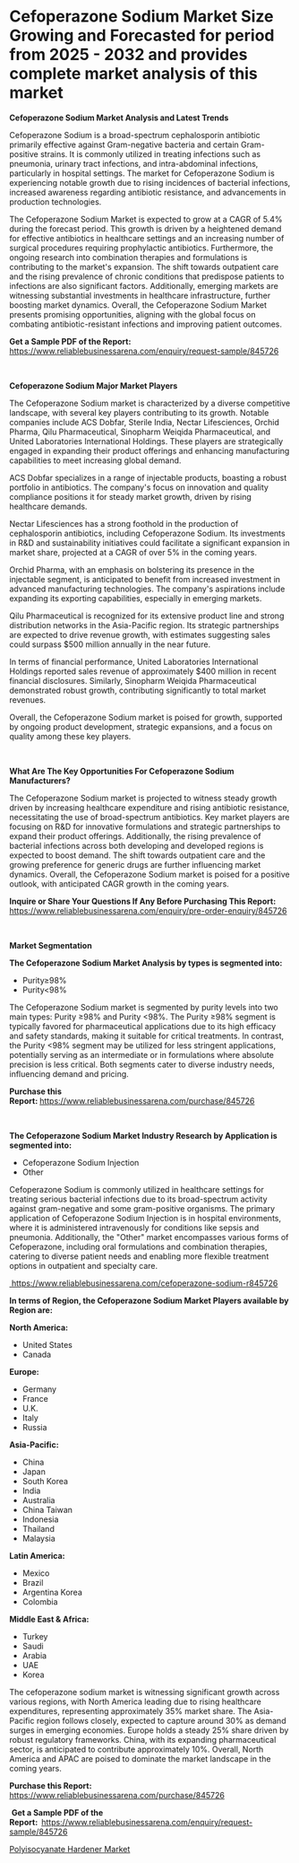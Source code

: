 <p><h1>Cefoperazone Sodium Market Size Growing and Forecasted for period from 2025 - 2032 and provides complete market analysis of this market</h1></p><p><strong>Cefoperazone Sodium Market Analysis and Latest Trends</strong></p>
<p><p>Cefoperazone Sodium is a broad-spectrum cephalosporin antibiotic primarily effective against Gram-negative bacteria and certain Gram-positive strains. It is commonly utilized in treating infections such as pneumonia, urinary tract infections, and intra-abdominal infections, particularly in hospital settings. The market for Cefoperazone Sodium is experiencing notable growth due to rising incidences of bacterial infections, increased awareness regarding antibiotic resistance, and advancements in production technologies.</p><p>The Cefoperazone Sodium Market is expected to grow at a CAGR of 5.4% during the forecast period. This growth is driven by a heightened demand for effective antibiotics in healthcare settings and an increasing number of surgical procedures requiring prophylactic antibiotics. Furthermore, the ongoing research into combination therapies and formulations is contributing to the market's expansion. The shift towards outpatient care and the rising prevalence of chronic conditions that predispose patients to infections are also significant factors. Additionally, emerging markets are witnessing substantial investments in healthcare infrastructure, further boosting market dynamics. Overall, the Cefoperazone Sodium Market presents promising opportunities, aligning with the global focus on combating antibiotic-resistant infections and improving patient outcomes.</p></p>
<p><strong>Get a Sample PDF of the Report:&nbsp;</strong> <a href="https://www.reliablebusinessarena.com/enquiry/request-sample/845726?utm_campaign=3261&utm_medium=2&utm_source=Github&utm_content=ia&utm_term=01042025&utm_id=cefoperazone-sodium">https://www.reliablebusinessarena.com/enquiry/request-sample/845726</a></p>
<p>&nbsp;</p>
<p><strong>Cefoperazone Sodium Major Market Players</strong></p>
<p><p>The Cefoperazone Sodium market is characterized by a diverse competitive landscape, with several key players contributing to its growth. Notable companies include ACS Dobfar, Sterile India, Nectar Lifesciences, Orchid Pharma, Qilu Pharmaceutical, Sinopharm Weiqida Pharmaceutical, and United Laboratories International Holdings. These players are strategically engaged in expanding their product offerings and enhancing manufacturing capabilities to meet increasing global demand.</p><p>ACS Dobfar specializes in a range of injectable products, boasting a robust portfolio in antibiotics. The company's focus on innovation and quality compliance positions it for steady market growth, driven by rising healthcare demands.</p><p>Nectar Lifesciences has a strong foothold in the production of cephalosporin antibiotics, including Cefoperazone Sodium. Its investments in R&D and sustainability initiatives could facilitate a significant expansion in market share, projected at a CAGR of over 5% in the coming years.</p><p>Orchid Pharma, with an emphasis on bolstering its presence in the injectable segment, is anticipated to benefit from increased investment in advanced manufacturing technologies. The company's aspirations include expanding its exporting capabilities, especially in emerging markets.</p><p>Qilu Pharmaceutical is recognized for its extensive product line and strong distribution networks in the Asia-Pacific region. Its strategic partnerships are expected to drive revenue growth, with estimates suggesting sales could surpass $500 million annually in the near future.</p><p>In terms of financial performance, United Laboratories International Holdings reported sales revenue of approximately $400 million in recent financial disclosures. Similarly, Sinopharm Weiqida Pharmaceutical demonstrated robust growth, contributing significantly to total market revenues.</p><p>Overall, the Cefoperazone Sodium market is poised for growth, supported by ongoing product development, strategic expansions, and a focus on quality among these key players.</p></p>
<p>&nbsp;</p>
<p><strong>What Are The Key Opportunities For Cefoperazone Sodium Manufacturers?</strong></p>
<p><p>The Cefoperazone Sodium market is projected to witness steady growth driven by increasing healthcare expenditure and rising antibiotic resistance, necessitating the use of broad-spectrum antibiotics. Key market players are focusing on R&D for innovative formulations and strategic partnerships to expand their product offerings. Additionally, the rising prevalence of bacterial infections across both developing and developed regions is expected to boost demand. The shift towards outpatient care and the growing preference for generic drugs are further influencing market dynamics. Overall, the Cefoperazone Sodium market is poised for a positive outlook, with anticipated CAGR growth in the coming years.</p></p>
<p><strong>Inquire or Share Your Questions If Any Before Purchasing This Report:</strong> <a href="https://www.reliablebusinessarena.com/enquiry/pre-order-enquiry/845726?utm_campaign=3261&utm_medium=2&utm_source=Github&utm_content=ia&utm_term=01042025&utm_id=cefoperazone-sodium">https://www.reliablebusinessarena.com/enquiry/pre-order-enquiry/845726</a></p>
<p>&nbsp;</p>
<p><strong>Market Segmentation</strong></p>
<p><strong>The Cefoperazone Sodium Market Analysis by types is segmented into:</strong></p>
<p><ul><li>Purity≥98%</li><li>Purity<98%</li></ul></p>
<p><p>The Cefoperazone Sodium market is segmented by purity levels into two main types: Purity ≥98% and Purity <98%. The Purity ≥98% segment is typically favored for pharmaceutical applications due to its high efficacy and safety standards, making it suitable for critical treatments. In contrast, the Purity <98% segment may be utilized for less stringent applications, potentially serving as an intermediate or in formulations where absolute precision is less critical. Both segments cater to diverse industry needs, influencing demand and pricing.</p></p>
<p><strong>Purchase this Report:&nbsp;</strong><a href="https://www.reliablebusinessarena.com/purchase/845726?utm_campaign=3261&utm_medium=2&utm_source=Github&utm_content=ia&utm_term=01042025&utm_id=cefoperazone-sodium">https://www.reliablebusinessarena.com/purchase/845726</a></p>
<p>&nbsp;</p>
<p><strong>The Cefoperazone Sodium Market Industry Research by Application is segmented into:</strong></p>
<p><ul><li>Cefoperazone Sodium Injection</li><li>Other</li></ul></p>
<p><p>Cefoperazone Sodium is commonly utilized in healthcare settings for treating serious bacterial infections due to its broad-spectrum activity against gram-negative and some gram-positive organisms. The primary application of Cefoperazone Sodium Injection is in hospital environments, where it is administered intravenously for conditions like sepsis and pneumonia. Additionally, the "Other" market encompasses various forms of Cefoperazone, including oral formulations and combination therapies, catering to diverse patient needs and enabling more flexible treatment options in outpatient and specialty care.</p></p>
<p><a href="https://www.reliablebusinessarena.com/cefoperazone-sodium-r845726?utm_campaign=3261&utm_medium=2&utm_source=Github&utm_content=ia&utm_term=01042025&utm_id=cefoperazone-sodium">&nbsp;https://www.reliablebusinessarena.com/cefoperazone-sodium-r845726</a></p>
<p><strong>In terms of Region, the Cefoperazone Sodium Market Players available by Region are:</strong></p>
<p>
    <p> <strong> North America: </strong>
        <ul>
            <li>United States</li>
            <li>Canada</li>
        </ul>
        </p> 
    <p> <strong> Europe: </strong>
        <ul>
            <li>Germany</li>
            <li>France</li>
            <li>U.K.</li>
            <li>Italy</li>
            <li>Russia</li>
        </ul>
        </p> 
    <p> <strong> Asia-Pacific: </strong>
        <ul>
            <li>China</li>
            <li>Japan</li>
            <li>South Korea</li>
            <li>India</li>
            <li>Australia</li>
            <li>China Taiwan</li>
            <li>Indonesia</li>
            <li>Thailand</li>
            <li>Malaysia</li>
        </ul>
        </p> 
    <p> <strong> Latin America: </strong>
        <ul>
            <li>Mexico</li>
            <li>Brazil</li>
            <li>Argentina Korea</li>
            <li>Colombia</li>
        </ul>
        </p> 
    <p> <strong> Middle East & Africa: </strong>
        <ul>
            <li>Turkey</li>
            <li>Saudi</li>
            <li>Arabia</li>
            <li>UAE</li>
            <li>Korea</li>
        </ul>
    </p>
    </p>
<p><p>The cefoperazone sodium market is witnessing significant growth across various regions, with North America leading due to rising healthcare expenditures, representing approximately 35% market share. The Asia-Pacific region follows closely, expected to capture around 30% as demand surges in emerging economies. Europe holds a steady 25% share driven by robust regulatory frameworks. China, with its expanding pharmaceutical sector, is anticipated to contribute approximately 10%. Overall, North America and APAC are poised to dominate the market landscape in the coming years.</p></p>
<p><strong>Purchase this Report: </strong><a href="https://www.reliablebusinessarena.com/purchase/845726?utm_campaign=3261&utm_medium=2&utm_source=Github&utm_content=ia&utm_term=01042025&utm_id=cefoperazone-sodium">https://www.reliablebusinessarena.com/purchase/845726</a></p>
<p>&nbsp;<strong>Get a Sample PDF of the Report:&nbsp;&nbsp;</strong><a href="https://www.reliablebusinessarena.com/enquiry/request-sample/845726?utm_campaign=3261&utm_medium=2&utm_source=Github&utm_content=ia&utm_term=01042025&utm_id=cefoperazone-sodium">https://www.reliablebusinessarena.com/enquiry/request-sample/845726</a></p>
<p><strong></strong></p>
<p><p><a href="https://github.com/spoorsusama/Market-Research-Report-List-1/blob/main/polyisocyanate-hardener-market.md?utm_campaign=3261&utm_medium=2&utm_source=Github&utm_content=ia&utm_term=01042025&utm_id=cefoperazone-sodium">Polyisocyanate Hardener Market</a></p></p>